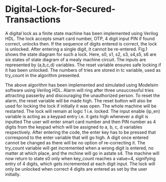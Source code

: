 # Digital-Lock-for-Secured-Transactions


A digital lock as a finite state machine has been implemented using Verilog HDL. The lock accepts smart card number, OTP, 4 digit input PIN if found correct, unlocks then. If the
sequence of digits entered is correct, the lock is unlocked. After entering a single digit, it cannot be re-entered. Fig.1 shows the state diagram for such a lock. Here, s0, s1, s2, s3, s4,s5, s6 are six states of state diagram of a mealy machine circuit. The inputs are represented by (a,b,c,d) variables. The reset variable ensures safe locking if it has been unlocked. The numbers of tries are stored in tc variable, used as try_count in the algorithm presented.

The above algorithm has been implemented and simulated using Modelsim software using Verilog HDL. Alarm will ring after three unsuccessful tries attracting passerby and discouraging the unauthorized person. To reset the alarm, the reset variable will be made high. The reset button will also be used for locking the lock if initially it was open. The whole machine will be restarted. The lock will remain at logic 1 i.e. locked. The input enable (ip_en) variable is acting as a keypad entry i.e. it gets high whenever a digit is inputted The user will enter smart card number and then PIN number as 4 digits from the keypad which will be assigned to a, b, c, d variables respectively. After entering the code, the enter key has to be pressed that correspond to the enter variable that will go high. A digit once entered cannot be changed as there will be no option of re-correcting it. The try_count variable will get incremented when a wrong digit is entered, no matter at which place, and the mchine will go in astate s4. The machine will now return to state s0 only when key_count reaches a value=4, signifying entry of 4 digits, which gets incremented at each digit input. The lock will only be unlocked when correct 4 digits are entered as set by the user initially.
